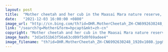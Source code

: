 ```yaml
---
layout: post
title:  "Mother cheetah and her cub in the Maasai Mara nature reserve, Kenya"
date:   "2021-12-03 16:00:00 +0800"
image_url: "http://cn.bing.com/th?id=OHR.MotherCheetah_ZH-CN6992630248_1920x1080.jpg&rf=LaDigue_1920x1080.jpg&pid=hp"
link: "/search?q=Mother&form=hpcapt&mkt=zh-cn"
copyright: "Mother cheetah and her cub in the Maasai Mara nature reserve, Kenya (© gudkovandrey/Adobe Stock)"
image_hash: "3d1e551b63f56a63cd09f5d0f69adee4"
image_filename: "th?id=OHR.MotherCheetah_ZH-CN6992630248_1920x1080.jpg&rf=LaDigue_1920x1080.jpg&pid=hp"
---
```

